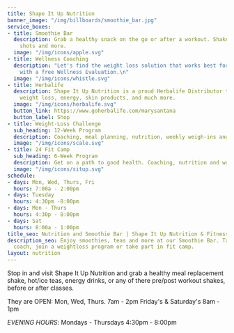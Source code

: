 ```yaml
---
title: Shape It Up Nutrition
banner_image: "/img/billboards/smoothie_bar.jpg"
service_boxes:
- title: Smoothie Bar
  description: Grab a healthy snack on the go or after a workout. Shakes, teas, aloe
    shots and more.
  image: "/img/icons/apple.svg"
- title: Wellness Coaching
  description: "Let's find the weight loss solution that works best for you.  \n  \nStart
    with a free Wellness Evaluation.\n"
  image: "/img/icons/whistle.svg"
- title: Herbalife
  description: Shape It Up Nutrition is a proud Herbalife Distributor that helps with
    weight loss, energy, skin products, and much more.
  image: "/img/icons/herbalife.svg"
  button_link: https://www.goherbalife.com/marysantana
  button_label: Shop
- title: Weight-Loss Challenge
  sub_heading: 12-Week Program
  description: Coaching, meal planning, nutrition, weekly weigh-ins and group support.
  image: "/img/icons/scale.svg"
- title: 24 Fit Camp
  sub_heading: 6-Week Program
  description: Get on a path to good health. Coaching, nutrition and workouts.
  image: "/img/icons/situp.svg"
schedule:
- days: Mon, Wed, Thurs, Fri
  hours: 7:00a - 2:00pm
- days: Tuesday
  hours: 4:30pm -8:00pm
- days: Mon - Thurs
  hours: 4:30p - 8:00pm
- days: Sat
  hours: 8:00a - 1:00pm
title_seo: Nutrition and Smoothie Bar | Shape It Up Nutrition & Fitness
description_seo: Enjoy smoothies, teas and more at our Smoothie Bar. Talk with a wellness
  coach, join a weightloss program or take part in fit camp.
layout: nutrition
---
```


Stop in and visit Shape It Up Nutrition and grab a healthy meal replacement shake, hot/ice teas, energy drinks, or any of there pre/post workout shakes, before or after classes. 

They are OPEN:
Mon, Wed, Thurs. 7am - 2pm
Friday's & Saturday's 8am - 1pm

*EVENING HOURS*:
Mondays - Thursdays
4:30pm - 8:00pm

